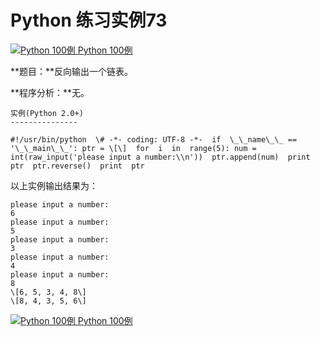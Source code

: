 Python 练习实例73
=============

 [![Python 100例](../images/up.gif) Python 100例](python-100-examples.html)

**题目：**反向输出一个链表。

**程序分析：**无。
```
实例(Python 2.0+)
---------------

#!/usr/bin/python  \# -*- coding: UTF-8 -*-  if  \_\_name\_\_ == '\_\_main\_\_': ptr = \[\]  for  i  in  range(5): num = int(raw_input('please input a number:\\n'))  ptr.append(num)  print  ptr  ptr.reverse()  print  ptr
```
以上实例输出结果为：
```
please input a number:
6
please input a number:
5
please input a number:
3
please input a number:
4
please input a number:
8
\[6, 5, 3, 4, 8\]
\[8, 4, 3, 5, 6\]
```
 [![Python 100例](../images/up.gif) Python 100例](python-100-examples.html)